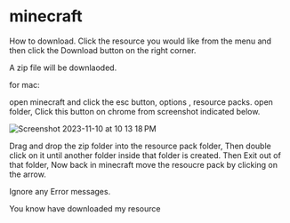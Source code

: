 # minecraft

How to download. Click the resource you would like from the menu and then click the Download button on the right corner. 

A zip file will be downlaoded.

for mac:

open minecraft and click the esc button, options , resource packs. open folder,
Click this button on chrome from screenshot indicated below.

![Screenshot 2023-11-10 at 10 13 18 PM](https://github.com/Egriffith8368/minecraft/assets/125297215/eb0d74ac-7260-405e-98d4-36b685a86aa8)



Drag and drop the zip folder into the resource pack folder, Then double click on it until another folder inside that folder is created. Then Exit out of that folder, Now back in minecraft move the resoucre pack by clicking on the arrow.

Ignore any Error messages.

You know have downloaded my resource
